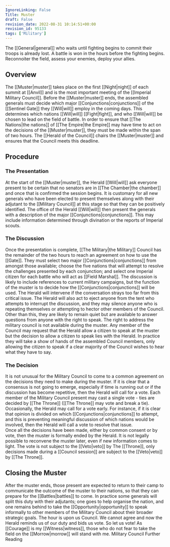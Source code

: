 ```yaml
---
IgnoreLinking: False
Title: Muster
draft: False
revision_date: 2022-08-31 10:14:51+00:00
revision_id: 95133
tags: ['Military']
---
```


The [[General|general]] who waits until fighting begins to commit their troops is already lost. A battle is won in the hours before the fighting begins. Reconnoiter the field, assess your enemies, deploy your allies. 
## Overview
The [[Muster|muster]] takes place on the first [[Night|night]] of each summit at [[Anvil]] and is the most important meeting of the [[Imperial Military Council]]. Before the [[Muster|muster]] ends, the assembled generals must decide which major [[Conjunctions|conjunctions]] of the [[Sentinel Gate]] they [[Will|will]] employ in the coming days. This determines which nations [[Will|will]] [[Fight|fight]], and who [[Will|will]] be chosen to lead on the field of battle.
In order to ensure that [[The Nations|the nations]] of [[The Empire|the Empire]] may have time to act on the decisions of the [[Muster|muster]], they must be made within the span of two hours. The [[Herald of the Council]] chairs the [[Muster|muster]] and ensures that the Council meets this deadline.
## Procedure
### The Presentation
At the start of the [[Muster|muster]], the Herald [[Will|will]] ask everyone present to be certain that no senators are in [[The Chamber|the chamber]] and once that is confirmed the session begins. It is customary for all new generals who have been elected to present themselves along with their adjutant to the [[Military Council]] at this stage so that they can be positively identified.
The office of the Herald [[Will|will]] then present the generals with a description of the major [[Conjunctions|conjunctions]]. This may include information determined through divination or the reports of Imperial scouts.
### The Discussion
Once the presentation is complete, [[The Military|the Military]] Council has the remainder of the two hours to reach an agreement on how to use the [[Gate]]. They must select two major [[Conjunctions|conjunctions]] from amongst those available; choose the five nations that will attempt to resolve the challenges presented by each conjunction; and select one Imperial citizen for each battle who will act as [[Field Marshal]].
The discussion is likely to include references to current military campaigns, but the function of the muster is to decide how the [[Conjunctions|conjunctions]] will be used. The Herald will intervene if the conversation strays too far from this critical issue. The Herald will also act to eject anyone from the tent who attempts to interrupt the discussion, and they may silence anyone who is repeating themselves or attempting to hector other members of the Council. Other than this, they are likely to remain quiet but are available to answer questions from anyone with the right to speak.
The right to address the military council is not available during the muster. Any member of the Council may request that the Herald allow a citizen to speak at the muster but the decision to allow a citizen to speak lies with the Herald. In practice they will take a show of hands of the assembled Council members, only allowing the citizen to speak if a clear majority of the Council wishes to hear what they have to say.
### The Decision
It is not unusual for the Military Council to come to a common agreement on the decisions they need to make during the muster. If it is clear that a consensus is not going to emerge, especially if time is running out or if the discussion has become repetitive, then the Herald will call for a vote. Each member of the Military Council present may cast a single vote - ties are decided by [[The Throne]] ([[The Throne]] may vote and break a tie).
Occasionally, the Herald may call for a vote early. For instance, if it is clear that opinion is divided on which [[Conjunctions|conjunctions]] to attempt, and this is preventing meaningful discussion of which nations would be involved, then the Herald will call a vote to resolve that issue.  
Once all the decisions have been made, either by common consent or by vote, then the muster is formally ended by the Herald. It is not legally possible to reconvene the muster later, even if new information comes to light.
The vote is not subject to the [[Veto|veto]] by The [[Throne]], only decisions made during a [[Council session]] are subject to the [[Veto|veto]] by [[The Throne]].
## Closing the Muster
After the muster ends, those present are expected to return to their camp to communicate the outcome of the muster to their nations, so that they can prepare for the [[Battles|battles]] to come. In practice some generals will split this duty with their adjutants; one goes to help organise the nation, and one remains behind to take the [[Opportunity|opportunity]] to speak informally to other members of the Military Council about their broader strategic goals.
The hour is upon us Council. We cannot agree and now the Herald reminds us of our duty and bids us vote. So let us vote! As [[Courage]] is my [[Witness|witness]], those who do not fear to take the field on the [[Morrow|morrow]] will stand with me.
Military Council Further Reading